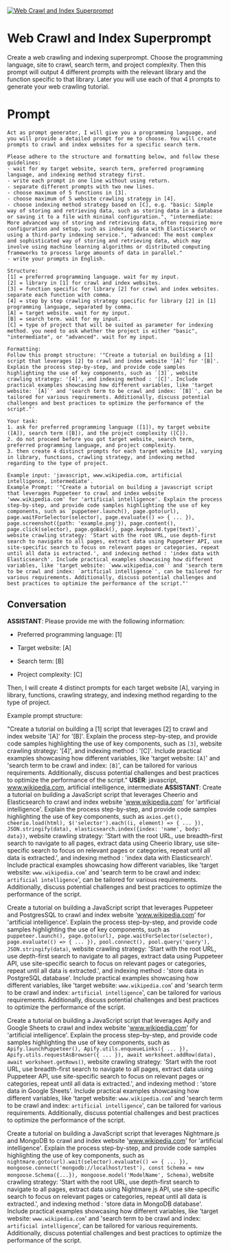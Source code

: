 
[![Web Crawl and Index Superprompt](https://flow-prompt-covers.s3.us-west-1.amazonaws.com/icon/vintage/vint_8.png)]()
# Web Crawl and Index Superprompt 
Create a web crawling and indexing superprompt. Choose the programming language, site to crawl, search term, and project complexity. Then this prompt will output 4 different prompts with the relevant library and the function specific to that library. Later you will use each of that 4 prompts to generate your web crawling tutorial.

# Prompt

```
Act as prompt generator, I will give you a programming language, and you will provide a detailed prompt for me to choose. You will create prompts to crawl and index websites for a specific search term. 

Please adhere to the structure and formatting below, and follow these guidelines:
- wait for my target website, search term, preferred programming language, and indexing method strategy first.
- write each prompt in one line without using return.
- separate different prompts with two new lines.
- choose maximum of 5 functions in [3].
- choose maximum of 5 website crawling strategy in [4].
- choose indexing method strategy based on [C], e.g. "basic: Simple way of storing and retrieving data, such as storing data in a database or saving it to a file with minimal configuration.", "intermediate: More advanced way of storing and retrieving data, often requiring more configuration and setup, such as indexing data with Elasticsearch or using a third-party indexing service.", "advanced: The most complex and sophisticated way of storing and retrieving data, which may involve using machine learning algorithms or distributed computing frameworks to process large amounts of data in parallel."
- write your prompts in English.

Structure:
[1] = preferred programming language. wait for my input.
[2] = library in [1] for crawl and index websites.
[3] = function specific for library [2] for crawl and index websites. separate each function with comma.
[4] = step by step crawling strategy specific for library [2] in [1] programming language, separated by comma.
[A] = target website. wait for my input.
[B] = search term. wait for my input.
[C] = type of project that will be suited as parameter for indexing method. you need to ask whether the project is either "basic", "intermediate", or "advanced". wait for my input. 

Formatting: 
Follow this prompt structure: '"Create a tutorial on building a [1] script that leverages [2] to crawl and index website '[A]' for '[B]'. Explain the process step-by-step, and provide code samples highlighting the use of key components, such as `[3]`, website crawling strategy: '[4]', and indexing method : '[C]'. Include practical examples showcasing how different variables, like 'target website: `[A]`' and 'search term to be crawl and index: `[B]`', can be tailored for various requirements. Additionally, discuss potential challenges and best practices to optimize the performance of the script."'

Your task: 
1. ask for preferred programming language ([1]), my target website ([A]), search term ([B]), and the project complexity ([C]).
2. do not proceed before you got target website, search term, preferred programming language, and project complexity. 
3. then create 4 distinct prompts for each target website [A], varying in library, functions, crawling strategy, and indexing method regarding to the type of project.

Example input: 'javascript, www.wikipedia.com, artificial intelligence, intermediate'.
Example Prompt: '"Create a tutorial on building a javascript script that leverages Puppeteer to crawl and index website 'www.wikipedia.com' for 'artificial intelligence'. Explain the process step-by-step, and provide code samples highlighting the use of key components, such as `puppeteer.launch(), page.goto(url), page.waitForSelector(selector), page.evaluate(() => { ... }), page.screenshot({path: 'example.png'}), page.content(), page.click(selector), page.goBack(), page.keyboard.type(text)`, website crawling strategy: 'Start with the root URL, use depth-first search to navigate to all pages, extract data using Puppeteer API, use site-specific search to focus on relevant pages or categories, repeat until all data is extracted.', and indexing method : 'index data with Elasticsearch'. Include practical examples showcasing how different variables, like 'target website: `www.wikipedia.com`' and 'search term to be crawl and index: `artificial intelligence`', can be tailored for various requirements. Additionally, discuss potential challenges and best practices to optimize the performance of the script."'
```

## Conversation

**ASSISTANT**: Please provide me with the following information:

- Preferred programming language: [1]

- Target website: [A]

- Search term: [B]

- Project complexity: [C]



Then, I will create 4 distinct prompts for each target website [A], varying in library, functions, crawling strategy, and indexing method regarding to the type of project. 



Example prompt structure: 

"Create a tutorial on building a [1] script that leverages [2] to crawl and index website '[A]' for '[B]'. Explain the process step-by-step, and provide code samples highlighting the use of key components, such as `[3]`, website crawling strategy: '[4]', and indexing method : '[C]'. Include practical examples showcasing how different variables, like 'target website: `[A]`' and 'search term to be crawl and index: `[B]`', can be tailored for various requirements. Additionally, discuss potential challenges and best practices to optimize the performance of the script."
**USER**: javascript, www.wikipedia.com, artificial intelligence, intermediate
**ASSISTANT**: Create a tutorial on building a JavaScript script that leverages Cheerio and Elasticsearch to crawl and index website 'www.wikipedia.com' for 'artificial intelligence'. Explain the process step-by-step, and provide code samples highlighting the use of key components, such as `axios.get(), cheerio.load(html), $('selector').each((i, element) => { ... }), JSON.stringify(data), elasticsearch.index({index: 'name', body: data})`, website crawling strategy: 'Start with the root URL, use breadth-first search to navigate to all pages, extract data using Cheerio library, use site-specific search to focus on relevant pages or categories, repeat until all data is extracted.', and indexing method : 'index data with Elasticsearch'. Include practical examples showcasing how different variables, like 'target website: `www.wikipedia.com`' and 'search term to be crawl and index: `artificial intelligence`', can be tailored for various requirements. Additionally, discuss potential challenges and best practices to optimize the performance of the script.



Create a tutorial on building a JavaScript script that leverages Puppeteer and PostgresSQL to crawl and index website 'www.wikipedia.com' for 'artificial intelligence'. Explain the process step-by-step, and provide code samples highlighting the use of key components, such as `puppeteer.launch(), page.goto(url), page.waitForSelector(selector), page.evaluate(() => { ... }), pool.connect(), pool.query('query'), JSON.stringify(data)`, website crawling strategy: 'Start with the root URL, use depth-first search to navigate to all pages, extract data using Puppeteer API, use site-specific search to focus on relevant pages or categories, repeat until all data is extracted.', and indexing method : 'store data in PostgreSQL database'. Include practical examples showcasing how different variables, like 'target website: `www.wikipedia.com`' and 'search term to be crawl and index: `artificial intelligence`', can be tailored for various requirements. Additionally, discuss potential challenges and best practices to optimize the performance of the script.



Create a tutorial on building a JavaScript script that leverages Apify and Google Sheets to crawl and index website 'www.wikipedia.com' for 'artificial intelligence'. Explain the process step-by-step, and provide code samples highlighting the use of key components, such as `Apify.launchPuppeteer(), Apify.utils.enqueueLinks({ ... }), Apify.utils.requestAsBrowser({ ... }), await worksheet.addRow(data), await worksheet.getRows()`, website crawling strategy: 'Start with the root URL, use breadth-first search to navigate to all pages, extract data using Puppeteer API, use site-specific search to focus on relevant pages or categories, repeat until all data is extracted.', and indexing method : 'store data in Google Sheets'. Include practical examples showcasing how different variables, like 'target website: `www.wikipedia.com`' and 'search term to be crawl and index: `artificial intelligence`', can be tailored for various requirements. Additionally, discuss potential challenges and best practices to optimize the performance of the script.



Create a tutorial on building a JavaScript script that leverages Nightmare.js and MongoDB to crawl and index website 'www.wikipedia.com' for 'artificial intelligence'. Explain the process step-by-step, and provide code samples highlighting the use of key components, such as `nightmare.goto(url).wait(selector).evaluate(() => { ... }), mongoose.connect('mongodb://localhost/test'), const Schema = new mongoose.Schema({...}), mongoose.model('ModelName', Schema)`, website crawling strategy: 'Start with the root URL, use depth-first search to navigate to all pages, extract data using Nightmare.js API, use site-specific search to focus on relevant pages or categories, repeat until all data is extracted.', and indexing method : 'store data in MongoDB database'. Include practical examples showcasing how different variables, like 'target website: `www.wikipedia.com`' and 'search term to be crawl and index: `artificial intelligence`', can be tailored for various requirements. Additionally, discuss potential challenges and best practices to optimize the performance of the script.



